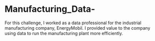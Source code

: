 # Manufacturing_Data-
For this challenge, I worked as a data professional for the industrial manufacturing company, EnergyMobil. I provided value to the company using data to run the manufacturing plant more efficiently. 

